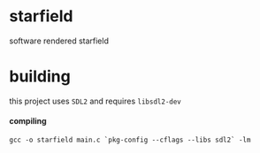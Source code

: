 # starfield
software rendered starfield

# building
this project uses `SDL2` and requires `libsdl2-dev`

#### compiling

```
gcc -o starfield main.c `pkg-config --cflags --libs sdl2` -lm
```
